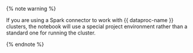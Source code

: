 {% note warning %}

If you are using a Spark connector to work with {{ dataproc-name }} clusters, the notebook will use a special project environment rather than a standard one for running the cluster.

{% endnote %}